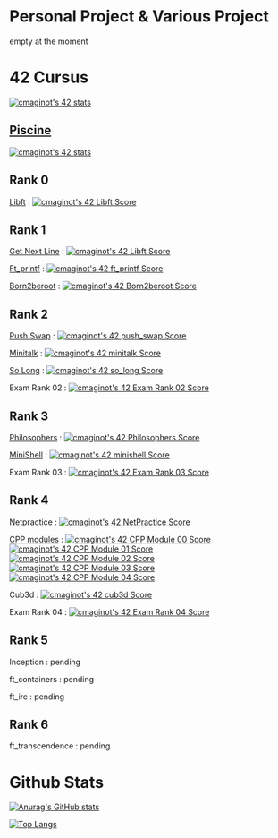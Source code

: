 # Personal Project & Various Project

empty at the moment

# 42 Cursus

[![cmaginot's 42 stats](https://badge42.vercel.app/api/v2/cl1s5sord008509mlo7xr33zy/stats?cursusId=21&coalitionId=45)](https://github.com/JaeSeoKim/badge42)

## [Piscine](https://github.com/Freya-Tenebrae/PiscineC)

[![cmaginot's 42 stats](https://badge42.vercel.app/api/v2/cl1s5sord008509mlo7xr33zy/stats?cursusId=9&coalitionId=piscine)](https://github.com/JaeSeoKim/badge42)

## Rank 0

[Libft](https://github.com/Freya-Tenebrae/libft) : [![cmaginot's 42 Libft Score](https://badge42.vercel.app/api/v2/cl1s5sord008509mlo7xr33zy/project/2177403)](https://github.com/JaeSeoKim/badge42)

## Rank 1

[Get Next Line](https://github.com/Freya-Tenebrae/Get_next_line) : [![cmaginot's 42 Libft Score](https://badge42.vercel.app/api/v2/cl1s5sord008509mlo7xr33zy/project/2177403)](https://github.com/JaeSeoKim/badge42)

[Ft_printf](https://github.com/Freya-Tenebrae/ft_printf) : [![cmaginot's 42 ft_printf Score](https://badge42.vercel.app/api/v2/cl1s5sord008509mlo7xr33zy/project/2188987)](https://github.com/JaeSeoKim/badge42)

[Born2beroot](https://github.com/Freya-Tenebrae/Born2beroot) : [![cmaginot's 42 Born2beroot Score](https://badge42.vercel.app/api/v2/cl1s5sord008509mlo7xr33zy/project/2188990)](https://github.com/JaeSeoKim/badge42)

## Rank 2

[Push Swap](https://github.com/Freya-Tenebrae/Push_Swap) : [![cmaginot's 42 push_swap Score](https://badge42.vercel.app/api/v2/cl1s5sord008509mlo7xr33zy/project/2342856)](https://github.com/JaeSeoKim/badge42)

[Minitalk](https://github.com/Freya-Tenebrae/Minitalk) : [![cmaginot's 42 minitalk Score](https://badge42.vercel.app/api/v2/cl1s5sord008509mlo7xr33zy/project/2342857)](https://github.com/JaeSeoKim/badge42)

[So Long](https://github.com/Freya-Tenebrae/So_Long) : [![cmaginot's 42 so_long Score](https://badge42.vercel.app/api/v2/cl1s5sord008509mlo7xr33zy/project/2342860)](https://github.com/JaeSeoKim/badge42)

Exam Rank 02 : [![cmaginot's 42 Exam Rank 02 Score](https://badge42.vercel.app/api/v2/cl1s5sord008509mlo7xr33zy/project/2342858)](https://github.com/JaeSeoKim/badge42)

## Rank 3

[Philosophers](https://github.com/Freya-Tenebrae/Philosopher) : [![cmaginot's 42 Philosophers Score](https://badge42.vercel.app/api/v2/cl1s5sord008509mlo7xr33zy/project/2409100)](https://github.com/JaeSeoKim/badge42)

[MiniShell](https://github.com/Freya-Tenebrae/MiniShell) : [![cmaginot's 42 minishell Score](https://badge42.vercel.app/api/v2/cl1s5sord008509mlo7xr33zy/project/2409102)](https://github.com/JaeSeoKim/badge42)

Exam Rank 03 : [![cmaginot's 42 Exam Rank 03 Score](https://badge42.vercel.app/api/v2/cl1s5sord008509mlo7xr33zy/project/2409101)](https://github.com/JaeSeoKim/badge42)

## Rank 4

Netpractice : [![cmaginot's 42 NetPractice Score](https://badge42.vercel.app/api/v2/cl1s5sord008509mlo7xr33zy/project/2576716)](https://github.com/JaeSeoKim/badge42)

[CPP modules](https://github.com/Freya-Tenebrae/cpp.git) : [![cmaginot's 42 CPP Module 00 Score](https://badge42.vercel.app/api/v2/cl1s5sord008509mlo7xr33zy/project/2576718)](https://github.com/JaeSeoKim/badge42) [![cmaginot's 42 CPP Module 01 Score](https://badge42.vercel.app/api/v2/cl1s5sord008509mlo7xr33zy/project/2586048)](https://github.com/JaeSeoKim/badge42) [![cmaginot's 42 CPP Module 02 Score](https://badge42.vercel.app/api/v2/cl1s5sord008509mlo7xr33zy/project/2588791)](https://github.com/JaeSeoKim/badge42) [![cmaginot's 42 CPP Module 03 Score](https://badge42.vercel.app/api/v2/cl1s5sord008509mlo7xr33zy/project/2592086)](https://github.com/JaeSeoKim/badge42) [![cmaginot's 42 CPP Module 04 Score](https://badge42.vercel.app/api/v2/cl1s5sord008509mlo7xr33zy/project/2717335)](https://github.com/JaeSeoKim/badge42)

Cub3d : [![cmaginot's 42 cub3d Score](https://badge42.vercel.app/api/v2/cl1s5sord008509mlo7xr33zy/project/2580204)](https://github.com/JaeSeoKim/badge42)

Exam Rank 04 : [![cmaginot's 42 Exam Rank 04 Score](https://badge42.vercel.app/api/v2/cl1s5sord008509mlo7xr33zy/project/2576719)](https://github.com/JaeSeoKim/badge42)

## Rank 5

Inception : pending

ft_containers : pending

ft_irc : pending

## Rank 6

ft_transcendence : pending

# Github Stats

[![Anurag's GitHub stats](https://github-readme-stats.vercel.app/api?username=Freya-Tenebrae&show_icons=true&include_all_commits=true&theme=tokyonight)](https://github.com/anuraghazra/github-readme-stats)

[![Top Langs](https://github-readme-stats.vercel.app/api/top-langs/?username=Freya-Tenebrae&layout=compact&show_icons=true&theme=tokyonight)](https://github.com/anuraghazra/github-readme-stats)
